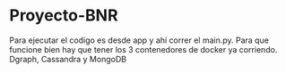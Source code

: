 # Proyecto-BNR
Para ejecutar el codigo es desde app y ahí correr el main.py. Para que funcione bien hay que tener los 3 contenedores de docker ya corriendo. Dgraph, Cassandra y MongoDB
